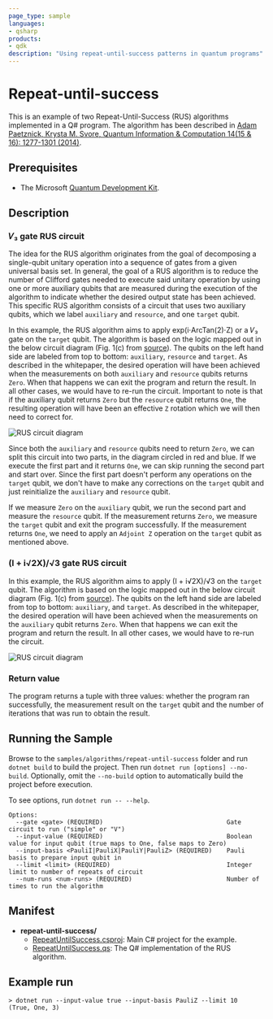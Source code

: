 ```yaml
---
page_type: sample
languages:
- qsharp
products:
- qdk
description: "Using repeat-until-success patterns in quantum programs"
---
```


# Repeat-until-success

This is an example of two Repeat-Until-Success (RUS) algorithms implemented in a Q# program.
The algorithm has been described in [Adam Paetznick, Krysta M. Svore, Quantum Information & Computation 14(15 & 16): 1277-1301 (2014)](https://arxiv.org/abs/1311.1074).

## Prerequisites ##

- The Microsoft [Quantum Development Kit](https://docs.microsoft.com/azure/quantum/install-overview-qdk/).
## Description

### 𝑉₃ gate RUS circuit

The idea for the RUS algorithm originates from the goal of decomposing a single-qubit unitary operation into a sequence of gates from a given universal basis set. In general, the goal of a RUS algorithm is to reduce the number of Clifford gates needed to execute said unitary operation by using one or more auxiliary qubits that are measured during the execution of the algorithm to indicate whether the desired output state has been achieved. This specific RUS algorithm consists of a circuit that uses two auxiliary qubits, which we label `auxiliary` and `resource`, and one `target` qubit.

In this example, the RUS algorithm aims to apply exp(i⋅ArcTan(2)⋅Z) or a 𝑉₃ gate on the `target` qubit. The algorithm is based on the logic mapped out in the below circuit diagram (Fig. 1(c) from [source](https://arxiv.org/abs/1311.1074)). The qubits on the left hand side are labeled from top to bottom: `auxiliary`, `resource` and `target`. As described in the whitepaper, the desired operation will have been achieved when the measurements on both `auxiliary` and `resource` qubits returns `Zero`. When that happens we can exit the program and return the result. In all other cases, we would have to re-run the circuit. Important to note is that if the auxiliary qubit returns `Zero` but the `resource` qubit returns `One`, the resulting operation will have been an effective `Z` rotation which we will then need to correct for.

![RUS circuit diagram](RUS.png)

Since both the `auxiliary` and `resource` qubits need to return `Zero`, we can split this circuit into two parts, in the diagram circled in red and blue. If we execute the first part and it returns `One`, we can skip running the second part and start over. Since the first part doesn't perform any operations on the `target` qubit, we don't have to make any corrections on the `target` qubit and just reinitialize the `auxiliary` and `resource` qubit.

If we measure `Zero` on the `auxiliary` qubit, we run the second part and measure the `resource` qubit. If the measurement returns `Zero`, we measure the `target` qubit and exit the program successfully. If the measurement returns `One`, we need to apply an `Adjoint Z` operation on the `target` qubit as mentioned above.

### (I + i√2X)/√3 gate RUS circuit

In this example, the RUS algorithm aims to apply (I + i√2X)/√3 on the `target` qubit. The algorithm is based on the logic mapped out in the below circuit diagram (Fig. 1(c) from [source](https://arxiv.org/abs/1311.1074)). The qubits on the left hand side are labeled from top to bottom: `auxiliary`, and `target`. As described in the whitepaper, the desired operation will have been achieved when the measurements on the `auxiliary` qubit returns `Zero`. When that happens we can exit the program and return the result. In all other cases, we would have to re-run the circuit.

![RUS circuit diagram](SimpleRUS.png)

### Return value

The program returns a tuple with three values: whether the program ran successfully, the measurement result on the `target` qubit and the number of iterations that was run to obtain the result.

## Running the Sample

Browse to the `samples/algorithms/repeat-until-success` folder and run `dotnet build` to build the project. Then run `dotnet run [options] --no-build`. Optionally, omit the `--no-build` option to automatically build the project before execution.

To see options, run `dotnet run -- --help`.
```
Options:
  --gate <gate> (REQUIRED)                                  Gate circuit to run ("simple" or "V")
  --input-value (REQUIRED)                                  Boolean value for input qubit (true maps to One, false maps to Zero)
  --input-basis <PauliI|PauliX|PauliY|PauliZ> (REQUIRED)    Pauli basis to prepare input qubit in
  --limit <limit> (REQUIRED)                                Integer limit to number of repeats of circuit
  --num-runs <num-runs> (REQUIRED)                          Number of times to run the algorithm
```

## Manifest

- **repeat-until-success/**
  - [RepeatUntilSuccess.csproj](./RepeatUntilSuccess.csproj): Main C# project for the example.
  - [RepeatUntilSuccess.qs](./RepeatUntilSuccess.qs): The Q# implementation of the RUS algorithm.

## Example run

```
> dotnet run --input-value true --input-basis PauliZ --limit 10
(True, One, 3)
```
